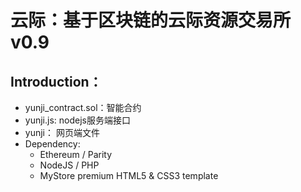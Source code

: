 # 云际：基于区块链的云际资源交易所 v0.9

## Introduction：

- yunji_contract.sol：智能合约
- yunji.js:   nodejs服务端接口
- yunji： 网页端文件
- Dependency:
  - Ethereum / Parity
  - NodeJS / PHP
  - MyStore premium HTML5 & CSS3 template